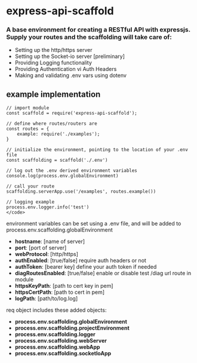 # express-api-scaffold
### A base environment for creating a RESTful API with expressjs. Supply your routes and the scaffolding will take care of:

 - Setting up the http/https server
 - Setting up the Socket-io server [preliminary]
 - Providing Logging functionality
 - Providing Authentication vi Auth Headers
 - Making and validating .env vars using dotenv

## example implementation

```
// import module
const scaffold = require('express-api-scaffold');

// define where routes/routers are
const routes = {
    example: require('./examples');
}

// initialize the environment, pointing to the location of your .env file
const scaffolding = scaffold('./.env')

// log out the .env derived environment variables
console.log(process.env.globalEnvironment)

// call your route
scaffolding.serverApp.use('/examples', routes.example())

// logging example
process.env.logger.info('test')
</code>
```
environment variables can be set using a .env file, and will be added to process.env.scaffolding.globalEnvironment
- **hostname**: [name of server]
- **port**: [port of server]
- **webProtocol**: [http/https]
- **authEnabled**: [true/false] require auth headers or not
- **authToken**: [bearer key] define your auth token if needed
- **diagRoutesEnabled**: [true/false] enable or disable test /diag url route in module
- **httpsKeyPath**: [path to cert key in pem]
- **httpsCertPath**: [path to cert in pem]
- **logPath**: [path/to/log.log]

req object includes these added objects:
 - **process.env.scaffolding.globalEnvironment**
 - **process.env.scaffolding.projectEnvironment**
 - **process.env.scaffolding.logger**
 - **process.env.scaffolding.webServer**
 - **process.env.scaffolding.webApp**
 - **process.env.scaffolding.socketIoApp**
